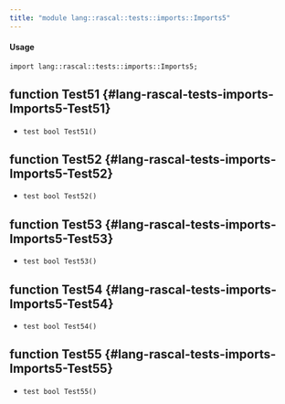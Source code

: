 ```yaml
---
title: "module lang::rascal::tests::imports::Imports5"
---
```


#### Usage

`import lang::rascal::tests::imports::Imports5;`

## function Test51 {#lang-rascal-tests-imports-Imports5-Test51}

* ``test bool Test51()``

## function Test52 {#lang-rascal-tests-imports-Imports5-Test52}

* ``test bool Test52()``

## function Test53 {#lang-rascal-tests-imports-Imports5-Test53}

* ``test bool Test53()``

## function Test54 {#lang-rascal-tests-imports-Imports5-Test54}

* ``test bool Test54()``

## function Test55 {#lang-rascal-tests-imports-Imports5-Test55}

* ``test bool Test55()``

